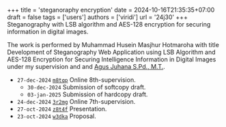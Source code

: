 +++
title = 'steganoraphy encryption'
date = 2024-10-16T21:35:35+07:00
draft = false
tags = ['users']
authors = ['viridi']
url = '24j30'
+++
Steganography with LSB algorithm and AES-128 encryption for securing information in digital images.

The work is performed by Muhammad Husein Masjhur Hotmaroha with title Development of Steganography Web Application using LSB Algorithm and AES-128 Encryption for Securing Intelligence Information in Digital Images under my supervision and and [Agus Juhana S.Pd., M.T.](https://kd-cibiru.upi.edu/index.php/component/contact/contact/agus-juhana?catid=10).

+ `27-dec-2024` [`m8tqp`](https://osf.io/m8tqp) Online 8th-supervision.
  - `30-dec-2024` Submission of softcopy draft.
  - `03-jan-2025` Submission of hardcopy draft.
+ `24-dec-2024` [`3r2mg`](https://osf.io/3r2mg) Online 7th-supervision.
+ `27-oct-2024` [`z8t4f`](https://osf.io/z8t4f) Presentation.
+ `23-oct-2024` [`w3dka`](https://osf.io/w3dka) Proposal.
